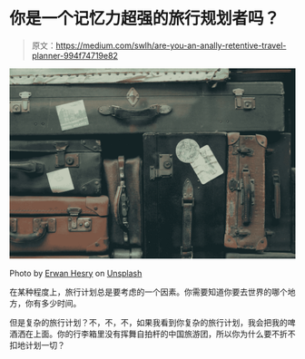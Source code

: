 # 你是一个记忆力超强的旅行规划者吗？

> 原文：<https://medium.com/swlh/are-you-an-anally-retentive-travel-planner-994f74719e82>

![](img/bfddb1ef62309e3a166a88ef347e4e95.png)

Photo by [Erwan Hesry](https://unsplash.com/@erwanhesry?utm_source=unsplash&utm_medium=referral&utm_content=creditCopyText) on [Unsplash](https://unsplash.com/search/photos/travel?utm_source=unsplash&utm_medium=referral&utm_content=creditCopyText)

在某种程度上，旅行计划总是要考虑的一个因素。你需要知道你要去世界的哪个地方，你有多少时间。

但是复杂的旅行计划？不，不，不，如果我看到你复杂的旅行计划，我会把我的啤酒洒在上面。你的行李箱里没有挥舞自拍杆的中国旅游团，所以你为什么要不折不扣地计划一切？